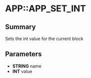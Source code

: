 # APP::APP_SET_INT

## Summary
Sets the int value for the current block

## Parameters
* **STRING** name
* **INT** value